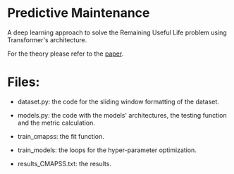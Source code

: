 # Predictive Maintenance
A deep learning approach to solve the Remaining Useful Life problem using Transformer's architecture.

For the theory please refer to the [paper](https://github.com/mattiadurso/Predictive-Maintenance/blob/main/paper.pdf).

# Files:
- dataset.py: the code for the sliding window formatting of the dataset.

- models.py: the code with the models' architectures, the testing function and the metric calculation.

- train_cmapss: the fit function.

- train_models: the loops for the hyper-parameter optimization.

- results_CMAPSS.txt: the results.


